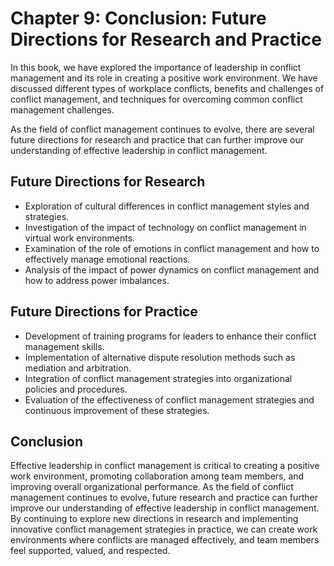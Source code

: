 Chapter 9: Conclusion: Future Directions for Research and Practice
==================================================================

In this book, we have explored the importance of leadership in conflict management and its role in creating a positive work environment. We have discussed different types of workplace conflicts, benefits and challenges of conflict management, and techniques for overcoming common conflict management challenges.

As the field of conflict management continues to evolve, there are several future directions for research and practice that can further improve our understanding of effective leadership in conflict management.

Future Directions for Research
------------------------------

* Exploration of cultural differences in conflict management styles and strategies.
* Investigation of the impact of technology on conflict management in virtual work environments.
* Examination of the role of emotions in conflict management and how to effectively manage emotional reactions.
* Analysis of the impact of power dynamics on conflict management and how to address power imbalances.

Future Directions for Practice
------------------------------

* Development of training programs for leaders to enhance their conflict management skills.
* Implementation of alternative dispute resolution methods such as mediation and arbitration.
* Integration of conflict management strategies into organizational policies and procedures.
* Evaluation of the effectiveness of conflict management strategies and continuous improvement of these strategies.

Conclusion
----------

Effective leadership in conflict management is critical to creating a positive work environment, promoting collaboration among team members, and improving overall organizational performance. As the field of conflict management continues to evolve, future research and practice can further improve our understanding of effective leadership in conflict management. By continuing to explore new directions in research and implementing innovative conflict management strategies in practice, we can create work environments where conflicts are managed effectively, and team members feel supported, valued, and respected.
